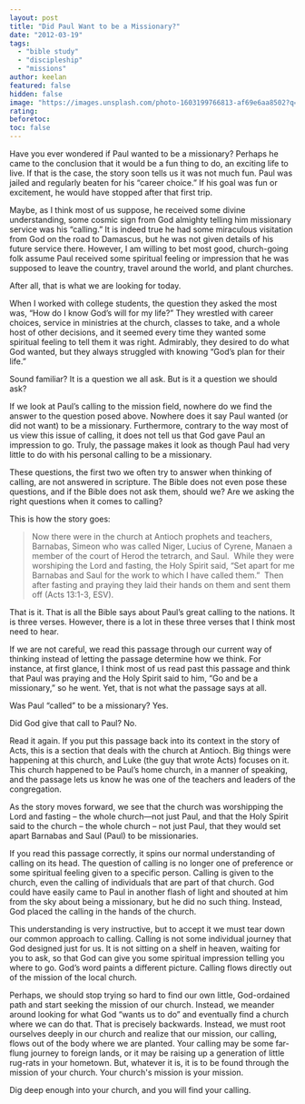 ```yaml
---
layout: post
title: "Did Paul Want to be a Missionary?"
date: "2012-03-19"
tags: 
  - "bible study"
  - "discipleship"
  - "missions"
author: keelan
featured: false
hidden: false
image: "https://images.unsplash.com/photo-1603199766813-af69e6aa8502?q=80&w=2070&auto=format&fit=crop&ixlib=rb-4.0.3&ixid=M3wxMjA3fDB8MHxwaG90by1wYWdlfHx8fGVufDB8fHx8fA%3D%3D"
rating:
beforetoc:
toc: false
---
```


Have you ever wondered if Paul wanted to be a missionary? Perhaps he came to the conclusion that it would be a fun thing to do, an exciting life to live. If that is the case, the story soon tells us it was not much fun. Paul was jailed and regularly beaten for his “career choice.” If his goal was fun or excitement, he would have stopped after that first trip.

Maybe, as I think most of us suppose, he received some divine understanding, some cosmic sign from God almighty telling him missionary service was his “calling.” It is indeed true he had some miraculous visitation from God on the road to Damascus, but he was not given details of his future service there. However, I am willing to bet most good, church-going folk assume Paul received some spiritual feeling or impression that he was supposed to leave the country, travel around the world, and plant churches.

After all, that is what we are looking for today.

When I worked with college students, the question they asked the most was, “How do I know God’s will for my life?” They wrestled with career choices, service in ministries at the church, classes to take, and a whole host of other decisions, and it seemed every time they wanted some spiritual feeling to tell them it was right. Admirably, they desired to do what God wanted, but they always struggled with knowing “God’s plan for their life.”

Sound familiar? It is a question we all ask. But is it a question we should ask?

If we look at Paul’s calling to the mission field, nowhere do we find the answer to the question posed above. Nowhere does it say Paul wanted (or did not want) to be a missionary. Furthermore, contrary to the way most of us view this issue of calling, it does not tell us that God gave Paul an impression to go. Truly, the passage makes it look as though Paul had very little to do with his personal calling to be a missionary.

These questions, the first two we often try to answer when thinking of calling, are not answered in scripture. The Bible does not even pose these questions, and if the Bible does not ask them, should we? Are we asking the right questions when it comes to calling?

This is how the story goes:

> Now there were in the church at Antioch prophets and teachers, Barnabas, Simeon who was called Niger, Lucius of Cyrene, Manaen a member of the court of Herod the tetrarch, and Saul.  While they were worshiping the Lord and fasting, the Holy Spirit said, “Set apart for me Barnabas and Saul for the work to which I have called them.”  Then after fasting and praying they laid their hands on them and sent them off (Acts 13:1-3, ESV).

That is it. That is all the Bible says about Paul’s great calling to the nations. It is three verses. However, there is a lot in these three verses that I think most need to hear.

If we are not careful, we read this passage through our current way of thinking instead of letting the passage determine how we think. For instance, at first glance, I think most of us read past this passage and think that Paul was praying and the Holy Spirit said to him, “Go and be a missionary,” so he went. Yet, that is not what the passage says at all.

Was Paul “called” to be a missionary? Yes.

Did God give that call to Paul? No.

Read it again. If you put this passage back into its context in the story of Acts, this is a section that deals with the church at Antioch. Big things were happening at this church, and Luke (the guy that wrote Acts) focuses on it. This church happened to be Paul’s home church, in a manner of speaking, and the passage lets us know he was one of the teachers and leaders of the congregation.

As the story moves forward, we see that the church was worshipping the Lord and fasting – the whole church—not just Paul, and that the Holy Spirit said to the church – the whole church – not just Paul, that they would set apart Barnabas and Saul (Paul) to be missionaries.

If you read this passage correctly, it spins our normal understanding of calling on its head. The question of calling is no longer one of preference or some spiritual feeling given to a specific person. Calling is given to the church, even the calling of individuals that are part of that church. God could have easily came to Paul in another flash of light and shouted at him from the sky about being a missionary, but he did no such thing. Instead, God placed the calling in the hands of the church.

This understanding is very instructive, but to accept it we must tear down our common approach to calling. Calling is not some individual journey that God designed just for us. It is not sitting on a shelf in heaven, waiting for you to ask, so that God can give you some spiritual impression telling you where to go. God’s word paints a different picture. Calling flows directly out of the mission of the local church.

Perhaps, we should stop trying so hard to find our own little, God-ordained path and start seeking the mission of our church. Instead, we meander around looking for what God “wants us to do” and eventually find a church where we can do that. That is precisely backwards. Instead, we must root ourselves deeply in our church and realize that our mission, our calling, flows out of the body where we are planted. Your calling may be some far-flung journey to foreign lands, or it may be raising up a generation of little rug-rats in your hometown. But, whatever it is, it is to be found through the mission of your church. Your church's mission is your mission.

Dig deep enough into your church, and you will find your calling.
